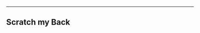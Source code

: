 -----------------------------------------------------------------------------------------------------------------------
Scratch my Back
-----------------------------------------------------------------------------------------------------------------------


